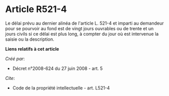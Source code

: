 # Article R521-4

Le délai prévu au dernier alinéa de l'article L. 521-4 et imparti au demandeur pour se pourvoir au fond est de vingt jours
ouvrables ou de trente et un jours civils si ce délai est plus long, à compter du jour où est intervenue la saisie ou la
description.

**Liens relatifs à cet article**

_Créé par_:

  - Décret n°2008-624 du 27 juin 2008 - art. 5

_Cite_:

  - Code de la propriété intellectuelle - art. L521-4
